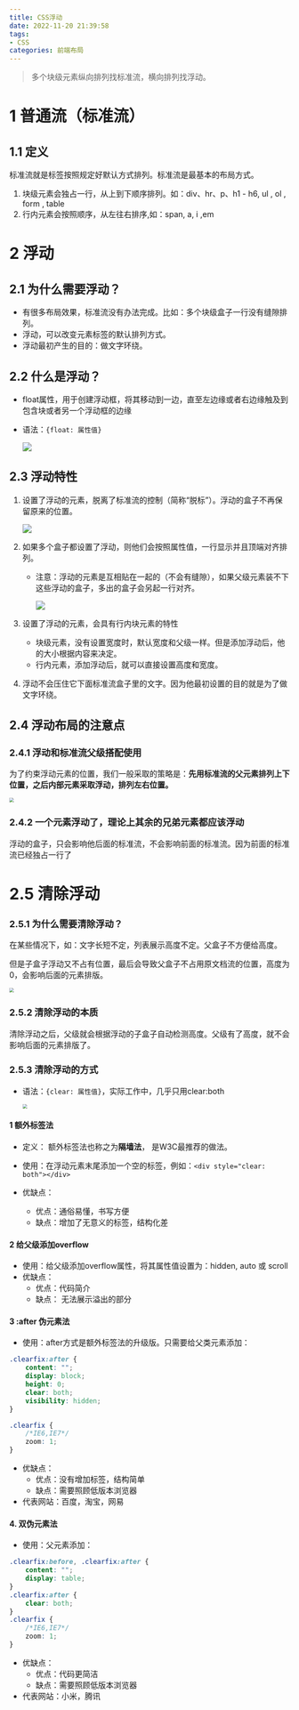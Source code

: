 ```yaml
---
title: CSS浮动
date: 2022-11-20 21:39:58
tags:
- CSS
categories: 前端布局
---
```


> 多个块级元素纵向排列找标准流，横向排列找浮动。

# 1 普通流（标准流）

## 1.1 定义

标准流就是标签按照规定好默认方式排列。标准流是最基本的布局方式。

1. 块级元素会独占一行，从上到下顺序排列。如：div、hr、p、h1 - h6, ul , ol , form , table
2. 行内元素会按照顺序，从左往右排序,如：span, a, i ,em 

# 2 浮动

## 2.1 为什么需要浮动？

- 有很多布局效果，标准流没有办法完成。比如：多个块级盒子一行没有缝隙排列。
- 浮动，可以改变元素标签的默认排列方式。
- 浮动最初产生的目的：做文字环绕。

## 2.2 什么是浮动？

- float属性，用于创建浮动框，将其移动到一边，直至左边缘或者右边缘触及到包含块或者另一个浮动框的边缘

- 语法：`{float: 属性值}`

  ![](https://panyuro.oss-cn-beijing.aliyuncs.com/20221126195705.png)







## 2.3 浮动特性

1. 设置了浮动的元素，脱离了标准流的控制（简称“脱标”）。浮动的盒子不再保留原来的位置。

   ![](https://panyuro.oss-cn-beijing.aliyuncs.com/20221126200811.png)

2. 如果多个盒子都设置了浮动，则他们会按照属性值，一行显示并且顶端对齐排列。

   - 注意：浮动的元素是互相贴在一起的（不会有缝隙），如果父级元素装不下这些浮动的盒子，多出的盒子会另起一行对齐。

     ![](https://panyuro.oss-cn-beijing.aliyuncs.com/20221126222207.png)

3. 设置了浮动的元素，会具有行内块元素的特性
   - 块级元素，没有设置宽度时，默认宽度和父级一样。但是添加浮动后，他的大小根据内容来决定。
   - 行内元素，添加浮动后，就可以直接设置高度和宽度。
   
4. 浮动不会压住它下面标准流盒子里的文字。因为他最初设置的目的就是为了做文字环绕。

## 2.4 浮动布局的注意点

### 2.4.1  浮动和标准流父级搭配使用

为了约束浮动元素的位置，我们一般采取的策略是：**先用标准流的父元素排列上下位置，之后内部元素采取浮动，排列左右位置。**

<img src="https://panyuro.oss-cn-beijing.aliyuncs.com/20221126230639.png" style="zoom:50%;" />

### 2.4.2 一个元素浮动了，理论上其余的兄弟元素都应该浮动

浮动的盒子，只会影响他后面的标准流，不会影响前面的标准流。因为前面的标准流已经独占一行了

# 2.5 清除浮动

### 2.5.1 为什么需要清除浮动？

在某些情况下，如：文字长短不定，列表展示高度不定。父盒子不方便给高度。

但是子盒子浮动又不占有位置，最后会导致父盒子不占用原文档流的位置，高度为0，会影响后面的元素排版。

<img src="https://panyuro.oss-cn-beijing.aliyuncs.com/20221127000827.png" style="zoom:50%;" />

### 2.5.2 清除浮动的本质

清除浮动之后，父级就会根据浮动的子盒子自动检测高度。父级有了高度，就不会影响后面的元素排版了。

### 2.5.3 清除浮动的方式

- 语法：`{clear: 属性值}`，实际工作中，几乎只用clear:both

  <img src="https://panyuro.oss-cn-beijing.aliyuncs.com/20221127112835.png" style="zoom:50%;" />



#### 1 额外标签法

- 定义： 额外标签法也称之为**隔墙法**， 是W3C最推荐的做法。

- 使用：在浮动元素末尾添加一个空的标签，例如：`<div style="clear: both"></div>`
- 优缺点：
  - 优点：通俗易懂，书写方便
  - 缺点：增加了无意义的标签，结构化差

#### 2 给父级添加overflow

- 使用：给父级添加overflow属性，将其属性值设置为：hidden, auto 或 scroll
- 优缺点：
  - 优点：代码简介
  - 缺点： 无法展示溢出的部分

#### 3 :after 伪元素法

- 使用：after方式是额外标签法的升级版。只需要给父类元素添加：

```css
.clearfix:after {
    content: "";
    display: block;
    height: 0;
    clear: both;
    visibility: hidden;
}

.clearfix {
    /*IE6,IE7*/
    zoom: 1;
}
```

- 优缺点：
  - 优点：没有增加标签，结构简单
  - 缺点：需要照顾低版本浏览器
- 代表网站：百度，淘宝，网易

#### 4. 双伪元素法

- 使用：父元素添加：

```css
.clearfix:before, .clearfix:after {
    content: "";
    display: table;
}
.clearfix:after {
    clear: both;
}
.clearfix {
    /*IE6,IE7*/
    zoom: 1;
}
```

- 优缺点：
  - 优点：代码更简洁
  - 缺点：需要照顾低版本浏览器
- 代表网站：小米，腾讯

